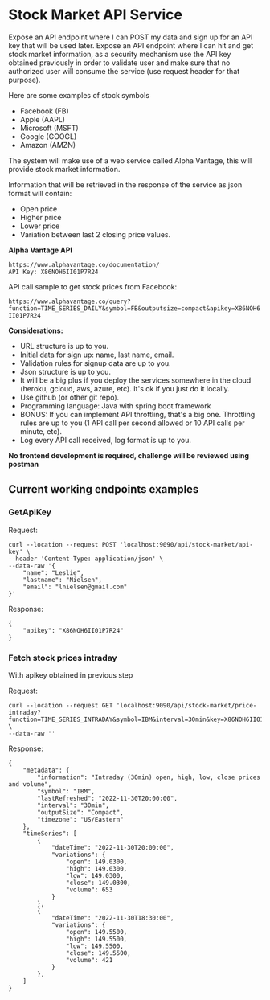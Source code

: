 # Stock Market API Service

Expose an API endpoint where I can POST my data and sign up for an API key that will be used later.
Expose an API endpoint where I can hit and get stock market information, as a security mechanism use the API key obtained previously in order to validate user and make sure that no authorized user will consume the service (use request header for that purpose).

Here are some examples of stock symbols
- Facebook (FB)
- Apple (AAPL)
- Microsoft (MSFT)
- Google (GOOGL)
- Amazon (AMZN)

The system will make use of a web service called Alpha Vantage, this will provide stock market information.

Information that will be retrieved in the response of the service as json format will contain:
- Open price
- Higher price
- Lower price
- Variation between last 2 closing price values.

**Alpha Vantage API**
```
https://www.alphavantage.co/documentation/
API Key: X86NOH6II01P7R24
```

API call sample to get stock prices from Facebook:

`https://www.alphavantage.co/query?function=TIME_SERIES_DAILY&symbol=FB&outputsize=compact&apikey=X86NOH6II01P7R24`

**Considerations:**
- URL structure is up to you.
- Initial data for sign up: name, last name, email.
- Validation rules for signup data are up to you.
- Json structure is up to you.
- It will be a big plus if you deploy the services somewhere in the cloud (heroku, gcloud, aws, azure, etc). It's ok if you just do it locally.
- Use github (or other git repo).
- Programming language: Java with spring boot framework
- BONUS: If you can implement API throttling, that's a big one. Throttling rules are up to you (1 API call per second allowed or 10 API calls per minute, etc).
- Log every API call received, log format is up to you.

**No frontend development is required, challenge will be reviewed using postman**


## Current working endpoints examples

### GetApiKey

Request:
````
curl --location --request POST 'localhost:9090/api/stock-market/api-key' \
--header 'Content-Type: application/json' \
--data-raw '{
    "name": "Leslie",
    "lastname": "Nielsen",
    "email": "lnielsen@gmail.com"
}'
````
Response:
````
{
    "apikey": "X86NOH6II01P7R24"
}
````
### Fetch stock prices intraday

With apikey obtained in previous step

Request:
````
curl --location --request GET 'localhost:9090/api/stock-market/price-intraday?function=TIME_SERIES_INTRADAY&symbol=IBM&interval=30min&key=X86NOH6II01P7R24' \
--data-raw ''
````
Response:
````
{
    "metadata": {
        "information": "Intraday (30min) open, high, low, close prices and volume",
        "symbol": "IBM",
        "lastRefreshed": "2022-11-30T20:00:00",
        "interval": "30min",
        "outputSize": "Compact",
        "timezone": "US/Eastern"
    },
    "timeSeries": [
        {
            "dateTime": "2022-11-30T20:00:00",
            "variations": {
                "open": 149.0300,
                "high": 149.0300,
                "low": 149.0300,
                "close": 149.0300,
                "volume": 653
            }
        },
        {
            "dateTime": "2022-11-30T18:30:00",
            "variations": {
                "open": 149.5500,
                "high": 149.5500,
                "low": 149.5500,
                "close": 149.5500,
                "volume": 421
            }
        },
    ]
}
````
